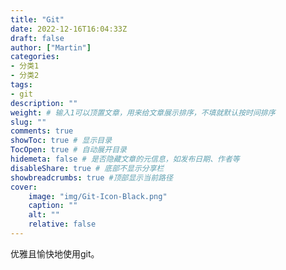 ```yaml
---
title: "Git"
date: 2022-12-16T16:04:33Z
draft: false
author: ["Martin"]
categories: 
- 分类1
- 分类2
tags: 
- git
description: ""
weight: # 输入1可以顶置文章，用来给文章展示排序，不填就默认按时间排序
slug: ""
comments: true
showToc: true # 显示目录
TocOpen: true # 自动展开目录
hidemeta: false # 是否隐藏文章的元信息，如发布日期、作者等
disableShare: true # 底部不显示分享栏
showbreadcrumbs: true #顶部显示当前路径
cover:
    image: "img/Git-Icon-Black.png"
    caption: ""
    alt: ""
    relative: false
---
```

优雅且愉快地使用git。

